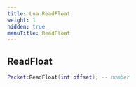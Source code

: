 ```yaml
---
title: Lua ReadFloat
weight: 1
hidden: true
menuTitle: ReadFloat
---
```

## ReadFloat
```lua
Packet:ReadFloat(int offset); -- number
```